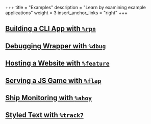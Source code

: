 +++
title = "Examples"
description = "Learn by examining example applications"
weight = 3
insert_anchor_links = "right"
+++

## [Building a CLI App with `%rpn`](/guides/additional/app-workbook/rpn)

## [Debugging Wrapper with `%dbug`](/guides/additional/app-workbook/dbug)

## [Hosting a Website with `%feature`](/guides/additional/app-workbook/feature)

## [Serving a JS Game with `%flap`](/guides/additional/app-workbook/flap)

## [Ship Monitoring with `%ahoy`](/guides/additional/app-workbook/ahoy)

## [Styled Text with `%track7`](/guides/additional/app-workbook/track7)
